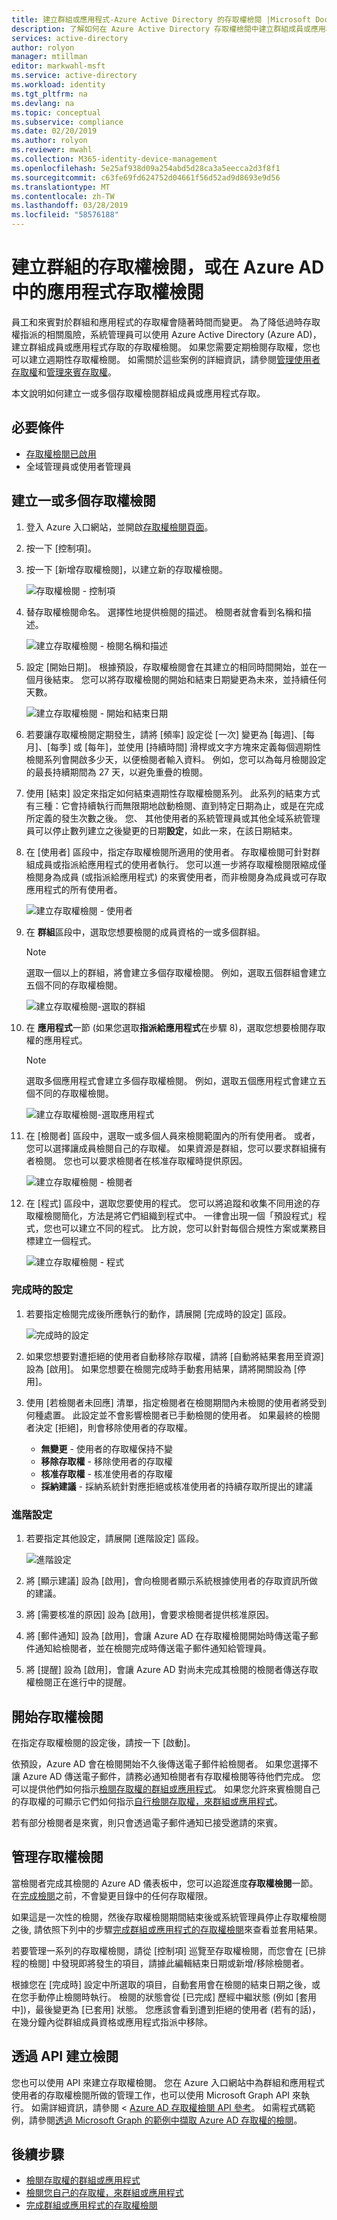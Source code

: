 ```yaml
---
title: 建立群組或應用程式-Azure Active Directory 的存取權檢閱 |Microsoft Docs
description: 了解如何在 Azure Active Directory 存取權檢閱中建立群組成員或應用程式存取的存取權檢閱。
services: active-directory
author: rolyon
manager: mtillman
editor: markwahl-msft
ms.service: active-directory
ms.workload: identity
ms.tgt_pltfrm: na
ms.devlang: na
ms.topic: conceptual
ms.subservice: compliance
ms.date: 02/20/2019
ms.author: rolyon
ms.reviewer: mwahl
ms.collection: M365-identity-device-management
ms.openlocfilehash: 5e25af938d09a254abd5d28ca3a5eecca2d3f8f1
ms.sourcegitcommit: c63fe69fd624752d04661f56d52ad9d8693e9d56
ms.translationtype: MT
ms.contentlocale: zh-TW
ms.lasthandoff: 03/28/2019
ms.locfileid: "58576188"
---
```

# <a name="create-an-access-review-of-groups-or-applications-in-azure-ad-access-reviews"></a>建立群組的存取權檢閱，或在 Azure AD 中的應用程式存取權檢閱

員工和來賓對於群組和應用程式的存取權會隨著時間而變更。 為了降低過時存取權指派的相關風險，系統管理員可以使用 Azure Active Directory (Azure AD)，建立群組成員或應用程式存取的存取權檢閱。 如果您需要定期檢閱存取權，您也可以建立週期性存取權檢閱。 如需關於這些案例的詳細資訊，請參閱[管理使用者存取權](manage-user-access-with-access-reviews.md)和[管理來賓存取權](manage-guest-access-with-access-reviews.md)。

本文說明如何建立一或多個存取權檢閱群組成員或應用程式存取。

## <a name="prerequisites"></a>必要條件

- [存取權檢閱已啟用](access-reviews-overview.md)
- 全域管理員或使用者管理員

## <a name="create-one-or-more-access-reviews"></a>建立一或多個存取權檢閱

1. 登入 Azure 入口網站，並開啟[存取權檢閱頁面](https://portal.azure.com/#blade/Microsoft_AAD_ERM/DashboardBlade/)。

1. 按一下 [控制項]。

1. 按一下 [新增存取權檢閱]，以建立新的存取權檢閱。

    ![存取權檢閱 - 控制項](./media/create-access-review/controls.png)

1. 替存取權檢閱命名。 選擇性地提供檢閱的描述。 檢閱者就會看到名稱和描述。

    ![建立存取權檢閱 - 檢閱名稱和描述](./media/create-access-review/name-description.png)

1. 設定 [開始日期]。 根據預設，存取權檢閱會在其建立的相同時間開始，並在一個月後結束。 您可以將存取權檢閱的開始和結束日期變更為未來，並持續任何天數。

    ![建立存取權檢閱 - 開始和結束日期](./media/create-access-review/start-end-dates.png)

1. 若要讓存取權檢閱定期發生，請將 [頻率] 設定從 [一次] 變更為 [每週]、[每月]、[每季] 或 [每年]，並使用 [持續時間] 滑桿或文字方塊來定義每個週期性檢閱系列會開啟多少天，以便檢閱者輸入資料。 例如，您可以為每月檢閱設定的最長持續期間為 27 天，以避免重疊的檢閱。

1. 使用 [結束] 設定來指定如何結束週期性存取權檢閱系列。 此系列的結束方式有三種：它會持續執行而無限期地啟動檢閱、直到特定日期為止，或是在完成所定義的發生次數之後。 您、 其他使用者的系統管理員或其他全域系統管理員可以停止數列建立之後變更的日期**設定**，如此一來，在該日期結束。

1. 在 [使用者] 區段中，指定存取權檢閱所適用的使用者。 存取權檢閱可針對群組成員或指派給應用程式的使用者執行。 您可以進一步將存取權檢閱限縮成僅檢閱身為成員 (或指派給應用程式) 的來賓使用者，而非檢閱身為成員或可存取應用程式的所有使用者。

    ![建立存取權檢閱 - 使用者](./media/create-access-review/users.png)

1. 在 **群組**區段中，選取您想要檢閱的成員資格的一或多個群組。

    > [!NOTE]
    > 選取一個以上的群組，將會建立多個存取權檢閱。 例如，選取五個群組會建立五個不同的存取權檢閱。
    
    ![建立存取權檢閱-選取的群組](./media/create-access-review/select-group.png)

1. 在 **應用程式**一節 (如果您選取**指派給應用程式**在步驟 8)，選取您想要檢閱存取權的應用程式。

    > [!NOTE]
    > 選取多個應用程式會建立多個存取權檢閱。 例如，選取五個應用程式會建立五個不同的存取權檢閱。
    
    ![建立存取權檢閱-選取應用程式](./media/create-access-review/select-application.png)

1. 在 [檢閱者] 區段中，選取一或多個人員來檢閱範圍內的所有使用者。 或者，您可以選擇讓成員檢閱自己的存取權。 如果資源是群組，您可以要求群組擁有者檢閱。 您也可以要求檢閱者在核准存取權時提供原因。

    ![建立存取權檢閱 - 檢閱者](./media/create-access-review/reviewers.png)

1. 在 [程式] 區段中，選取您要使用的程式。 您可以將追蹤和收集不同用途的存取權檢閱簡化，方法是將它們組織到程式中。 一律會出現一個「預設程式」程式，您也可以建立不同的程式。 比方說，您可以針對每個合規性方案或業務目標建立一個程式。

    ![建立存取權檢閱 - 程式](./media/create-access-review/programs.png)

### <a name="upon-completion-settings"></a>完成時的設定

1. 若要指定檢閱完成後所應執行的動作，請展開 [完成時的設定] 區段。

    ![完成時的設定](./media/create-access-review/upon-completion-settings.png)

1. 如果您想要對遭拒絕的使用者自動移除存取權，請將 [自動將結果套用至資源] 設為 [啟用]。 如果您想要在檢閱完成時手動套用結果，請將開關設為 [停用]。

1. 使用 [若檢閱者未回應] 清單，指定檢閱者在檢閱期間內未檢閱的使用者將受到何種處置。 此設定並不會影響檢閱者已手動檢閱的使用者。 如果最終的檢閱者決定 [拒絕]，則會移除使用者的存取權。

    - **無變更** - 使用者的存取權保持不變
    - **移除存取權** - 移除使用者的存取權
    - **核准存取權** - 核准使用者的存取權
    - **採納建議** - 採納系統針對應拒絕或核准使用者的持續存取所提出的建議

### <a name="advanced-settings"></a>進階設定

1. 若要指定其他設定，請展開 [進階設定] 區段。

    ![進階設定](./media/create-access-review/advanced-settings.png)

1. 將 [顯示建議] 設為 [啟用]，會向檢閱者顯示系統根據使用者的存取資訊所做的建議。

1. 將 [需要核准的原因] 設為 [啟用]，會要求檢閱者提供核准原因。

1. 將 [郵件通知] 設為 [啟用]，會讓 Azure AD 在存取權檢閱開始時傳送電子郵件通知給檢閱者，並在檢閱完成時傳送電子郵件通知給管理員。

1. 將 [提醒] 設為 [啟用]，會讓 Azure AD 對尚未完成其檢閱的檢閱者傳送存取權檢閱正在進行中的提醒。

## <a name="start-the-access-review"></a>開始存取權檢閱

在指定存取權檢閱的設定後，請按一下 [啟動]。

依預設，Azure AD 會在檢閱開始不久後傳送電子郵件給檢閱者。 如果您選擇不讓 Azure AD 傳送電子郵件，請務必通知檢閱者有存取權檢閱等待他們完成。 您可以提供他們如何指示[檢閱存取權的群組或應用程式](perform-access-review.md)。 如果您允許來賓檢閱自己的存取權的可顯示它們如何指示[自行檢閱存取權，來群組或應用程式](review-your-access.md)。

若有部分檢閱者是來賓，則只會透過電子郵件通知已接受邀請的來賓。

## <a name="manage-the-access-review"></a>管理存取權檢閱

當檢閱者完成其檢閱的 Azure AD 儀表板中，您可以追蹤進度**存取權檢閱**一節。 在[完成檢閱](complete-access-review.md)之前，不會變更目錄中的任何存取權限。

如果這是一次性的檢閱，然後存取權檢閱期間結束後或系統管理員停止存取權檢閱之後, 請依照下列中的步驟[完成群組或應用程式的存取權檢閱](complete-access-review.md)來查看並套用結果。  

若要管理一系列的存取權檢閱，請從 [控制項] 巡覽至存取權檢閱，而您會在 [已排程的檢閱] 中發現即將發生的項目，請據此編輯結束日期或新增/移除檢閱者。 

根據您在 [完成時] 設定中所選取的項目，自動套用會在檢閱的結束日期之後，或在您手動停止檢閱時執行。 檢閱的狀態會從 [已完成] 歷經中繼狀態 (例如 [套用中])，最後變更為 [已套用] 狀態。 您應該會看到遭到拒絕的使用者 (若有的話)，在幾分鐘內從群組成員資格或應用程式指派中移除。

## <a name="create-reviews-via-apis"></a>透過 API 建立檢閱

您也可以使用 API 來建立存取權檢閱。 您在 Azure 入口網站中為群組和應用程式使用者的存取權檢閱所做的管理工作，也可以使用 Microsoft Graph API 來執行。 如需詳細資訊，請參閱 < [Azure AD 存取權檢閱 API 參考](https://docs.microsoft.com/graph/api/resources/accessreviews-root?view=graph-rest-beta)。 如需程式碼範例，請參閱[透過 Microsoft Graph 的範例中擷取 Azure AD 存取權的檢閱](https://techcommunity.microsoft.com/t5/Azure-Active-Directory/Example-of-retrieving-Azure-AD-access-reviews-via-Microsoft/m-p/236096)。

## <a name="next-steps"></a>後續步驟

- [檢閱存取權的群組或應用程式](perform-access-review.md)
- [檢閱您自己的存取權，來群組或應用程式](review-your-access.md)
- [完成群組或應用程式的存取權檢閱](complete-access-review.md)
